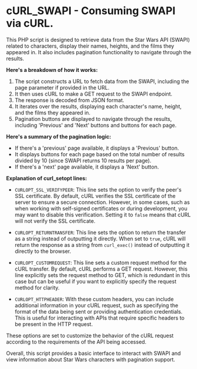 # cURL_SWAPI - Consuming SWAPI via cURL.

This PHP script is designed to retrieve data from the Star Wars API (SWAPI) related to characters, display their names, heights, and the films they appeared in. It also includes pagination functionality to navigate through the results.

**Here's a breakdown of how it works:**

1. The script constructs a URL to fetch data from the SWAPI, including the page parameter if provided in the URL.
2. It then uses cURL to make a GET request to the SWAPI endpoint.
3. The response is decoded from JSON format.
4. It iterates over the results, displaying each character's name, height, and the films they appeared in.
5. Pagination buttons are displayed to navigate through the results, including 'Previous' and 'Next' buttons and buttons for each page.

**Here's a summary of the pagination logic:**

- If there's a 'previous' page available, it displays a 'Previous' button.
- It displays buttons for each page based on the total number of results divided by 10 (since SWAPI returns 10 results per page).
- If there's a 'next' page available, it displays a 'Next' button.

**Explanation of curl_setopt lines:**

- `CURLOPT_SSL_VERIFYPEER`: This line sets the option to verify the peer's SSL certificate. By default, cURL verifies the SSL certificate of the server to ensure a secure connection. However, in some cases, such as when working with self-signed certificates or during development, you may want to disable this verification. Setting it to `false` means that cURL will not verify the SSL certificate.

- `CURLOPT_RETURNTRANSFER`: This line sets the option to return the transfer as a string instead of outputting it directly. When set to `true`, cURL will return the response as a string from `curl_exec()` instead of outputting it directly to the browser.

- `CURLOPT_CUSTOMREQUEST`: This line sets a custom request method for the cURL transfer. By default, cURL performs a GET request. However, this line explicitly sets the request method to GET, which is redundant in this case but can be useful if you want to explicitly specify the request method for clarity.

- `CURLOPT_HTTPHEADER`: With these custom headers, you can include additional information in your cURL request, such as specifying the format of the data being sent or providing authentication credentials. This is useful for interacting with APIs that require specific headers to be present in the HTTP request.

These options are set to customize the behavior of the cURL request according to the requirements of the API being accessed.

Overall, this script provides a basic interface to interact with SWAPI and view information about Star Wars characters with pagination support.